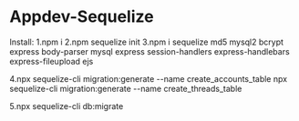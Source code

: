# Appdev-Sequelize

Install:
1.npm i
2.npm sequelize init
3.npm i sequelize md5 mysql2 bcrypt express body-parser mysql express session-handlers express-handlebars express-fileupload ejs

4.npx sequelize-cli migration:generate --name create_accounts_table
npx sequelize-cli migration:generate --name create_threads_table

5.npx sequelize-cli db:migrate

